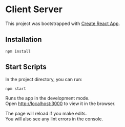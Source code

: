 # Client Server

This project was bootstrapped with [Create React App](https://github.com/facebook/create-react-app).

## Installation

    npm install

## Start Scripts

In the project directory, you can run:

    npm start

Runs the app in the development mode.\
Open [http://localhost:3000](http://localhost:3000) to view it in the browser.

The page will reload if you make edits.\
You will also see any lint errors in the console.
